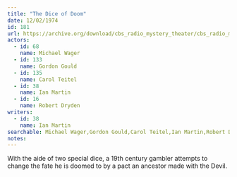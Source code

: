 ```yaml
---
title: "The Dice of Doom"
date: 12/02/1974
id: 181
url: https://archive.org/download/cbs_radio_mystery_theater/cbs_radio_mystery_theater-0151-0200.zip/cbs_radio_mystery_theater-0151-0200%2Fcbsrmt_0181_the_dice_of_doom.mp3
actors:  
  - id: 68
    name: Michael Wager  
  - id: 133
    name: Gordon Gould  
  - id: 135
    name: Carol Teitel  
  - id: 38
    name: Ian Martin  
  - id: 16
    name: Robert Dryden
writers:  
  - id: 38
    name: Ian Martin
searchable: Michael Wager,Gordon Gould,Carol Teitel,Ian Martin,Robert Dryden Ian Martin
notes:  
---
```

With the aide of two special dice, a 19th century gambler attempts to change the fate he is doomed to by a pact an ancestor made with the Devil.